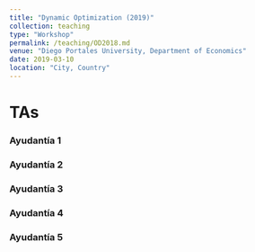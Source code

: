 ```yaml
---
title: "Dynamic Optimization (2019)"
collection: teaching
type: "Workshop"
permalink: /teaching/OD2018.md
venue: "Diego Portales University, Department of Economics"
date: 2019-03-10
location: "City, Country"
---
```





TAs
======

### Ayudantía 1


### Ayudantía 2

### Ayudantía 3

### Ayudantía 4

### Ayudantía 5
